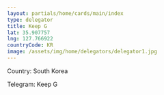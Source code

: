 ```yaml
---
layout: partials/home/cards/main/index
type: delegator
title: Keep G
lat: 35.907757
lng: 127.766922
countryCode: KR
image: /assets/img/home/delegators/delegator1.jpg
---
```


Country: South Korea

Telegram: Keep G
